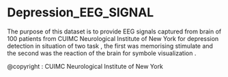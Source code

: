 # Depression_EEG_SIGNAL
The purpose of this dataset is to provide EEG signals captured from brain of 100 patients from CUIMC Neurological Institute of New York for depression detection in situation of two task , the first was memorising stimulate and the second was the reaction of the brain for symbole visualization .

@copyright : CUIMC Neurological Institute of New York
